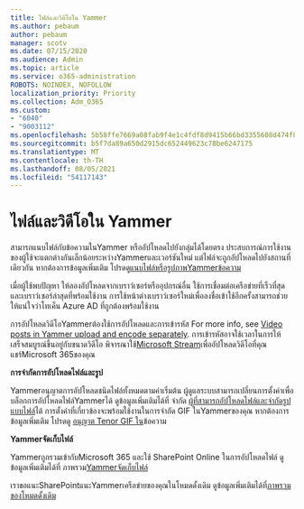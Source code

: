 ```yaml
---
title: ไฟล์และวิดีโอใน Yammer
ms.author: pebaum
author: pebaum
manager: scotv
ms.date: 07/15/2020
ms.audience: Admin
ms.topic: article
ms.service: o365-administration
ROBOTS: NOINDEX, NOFOLLOW
localization_priority: Priority
ms.collection: Adm_O365
ms.custom:
- "6040"
- "9003112"
ms.openlocfilehash: 5b58ffe7669a08fab9f4e1c4fdf8d9415b66bd3355608d474f8c3fc398b1e7d0
ms.sourcegitcommit: b5f7da89a650d2915dc652449623c78be6247175
ms.translationtype: MT
ms.contentlocale: th-TH
ms.lasthandoff: 08/05/2021
ms.locfileid: "54117143"
---
```

# <a name="files-and-videos-in-yammer"></a>ไฟล์และวิดีโอใน Yammer

สามารถแนบไฟล์กับข้อความในYammer หรืออัปโหลดไปยังกลุ่มได้โดยตรง ประสบการณ์การใช้งานของผู้ใช้จะแตกต่างกันเล็กน้อยระหว่างYammerและเวอร์ชันใหม่ แต่ไฟล์จะถูกอัปโหลดไปยังสถานที่เดียวกัน หากต้องการข้อมูลเพิ่มเติม โปรดดู[แนบไฟล์หรือรูปภาพYammerข้อความ](https://support.microsoft.com/office/attach-a-file-or-image-to-a-yammer-message-f576d4d1-ad66-4ce4-9c43-46cf75978dbf)  

เมื่อผู้ใช้พบปัญหา ให้ลองอัปโหลดจากเบราว์เซอร์หรืออุปกรณ์อื่น ใช้การเชื่อมต่อเครือข่ายที่เร็วที่สุดและเบราว์เซอร์ล่าสุดที่พร้อมใช้งาน การใช้หน้าต่างเบราว์เซอร์ใหม่เพื่อลงชื่อเข้าใช้อีกครั้งสามารถช่วยให้แน่ใจว่าโทเค็น Azure AD ที่ถูกต้องพร้อมใช้งาน

การอัปโหลดวิดีโอYammerต้องใช้การอัปโหลดและการเข้ารหัส For more info, see [Video posts in Yammer upload and encode separately](https://support.microsoft.com/office/video-posts-in-yammer-upload-and-encode-separately-5b3a348e-3a0a-4c4b-95b1-eabdf245ba25). การเข้ารหัสอาจใช้เวลาในการให้เสร็จสมบูรณ์ขึ้นอยู่กับขนาดวิดีโอ พิจารณาใช้[Microsoft Stream](https://docs.microsoft.com/stream/overview)เพื่ออัปโหลดวิดีโอที่คุณแชร์Microsoft 365ของคุณ

**การจํากัดการอัปโหลดไฟล์และรูป**

Yammerอนุญาตการอัปโหลดชนิดไฟล์ทั้งหมดตามค่าเริ่มต้น ผู้ดูแลระบบสามารถเปลี่ยนการตั้งค่าเพื่อบล็อกการอัปโหลดไฟล์Yammerได้ ดูข้อมูลเพิ่มเติมได้ที่ จํากัด [ผู้ที่สามารถอัปโหลดไฟล์และจํากัดรูปแบบไฟล์](https://docs.microsoft.com/yammer/configure-your-yammer-network/configure-yammer#restrict-who-can-upload-files-and-limit-file-formats)ได้ การตั้งค่าที่เกี่ยวข้องจะพร้อมใช้งานในการจํากัด GIF ในYammerของคุณ หากต้องการข้อมูลเพิ่มเติม โปรดดู [อนุญาต Tenor GIF ใน](https://docs.microsoft.com/yammer/configure-your-yammer-network/configure-yammer#allow-tenor-gifs-in-messages)ข้อความ

**Yammerจัดเก็บไฟล์**

Yammerถูกรวมเข้ากับMicrosoft 365 และใช้ SharePoint Online ในการอัปโหลดไฟล์ ดูข้อมูลเพิ่มเติมได้ที่ ภาพรวม[Yammerจัดเก็บไฟล์](https://docs.microsoft.com/yammer/get-started-with-yammer/file-storage) 

เราขอแนะSharePointแนะYammerเครือข่ายของคุณในโหมดดั้งเดิม ดูข้อมูลเพิ่มเติมได้ที่[ภาพรวมของโหมดดั้งเดิม](https://docs.microsoft.com/yammer/configure-your-yammer-network/overview-native-mode) 